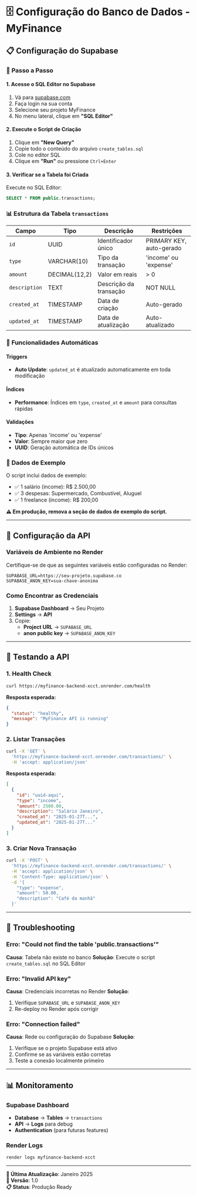 # 🗄️ Configuração do Banco de Dados - MyFinance

## 📋 **Configuração do Supabase**

### 🚀 **Passo a Passo**

#### **1. Acesse o SQL Editor no Supabase**
1. Vá para [supabase.com](https://supabase.com)
2. Faça login na sua conta
3. Selecione seu projeto MyFinance
4. No menu lateral, clique em **"SQL Editor"**

#### **2. Execute o Script de Criação**
1. Clique em **"New Query"**
2. Copie todo o conteúdo do arquivo `create_tables.sql`
3. Cole no editor SQL
4. Clique em **"Run"** ou pressione `Ctrl+Enter`

#### **3. Verificar se a Tabela foi Criada**
Execute no SQL Editor:
```sql
SELECT * FROM public.transactions;
```

### 📊 **Estrutura da Tabela `transactions`**

| Campo | Tipo | Descrição | Restrições |
|-------|------|-----------|------------|
| `id` | UUID | Identificador único | PRIMARY KEY, auto-gerado |
| `type` | VARCHAR(10) | Tipo da transação | 'income' ou 'expense' |
| `amount` | DECIMAL(12,2) | Valor em reais | > 0 |
| `description` | TEXT | Descrição da transação | NOT NULL |
| `created_at` | TIMESTAMP | Data de criação | Auto-gerado |
| `updated_at` | TIMESTAMP | Data de atualização | Auto-atualizado |

### 🔧 **Funcionalidades Automáticas**

#### **Triggers**
- **Auto Update**: `updated_at` é atualizado automaticamente em toda modificação

#### **Índices**
- **Performance**: Índices em `type`, `created_at` e `amount` para consultas rápidas

#### **Validações**
- **Tipo**: Apenas 'income' ou 'expense'
- **Valor**: Sempre maior que zero
- **UUID**: Geração automática de IDs únicos

### 🧪 **Dados de Exemplo**

O script inclui dados de exemplo:
- ✅ 1 salário (income): R$ 2.500,00
- ✅ 3 despesas: Supermercado, Combustível, Aluguel
- ✅ 1 freelance (income): R$ 200,00

**⚠️ Em produção, remova a seção de dados de exemplo do script.**

---

## 🔗 **Configuração da API**

### **Variáveis de Ambiente no Render**

Certifique-se de que as seguintes variáveis estão configuradas no Render:

```env
SUPABASE_URL=https://seu-projeto.supabase.co
SUPABASE_ANON_KEY=sua-chave-anonima
```

### **Como Encontrar as Credenciais**

1. **Supabase Dashboard** → Seu Projeto
2. **Settings** → **API**
3. Copie:
   - **Project URL** → `SUPABASE_URL`
   - **anon public key** → `SUPABASE_ANON_KEY`

---

## 🧪 **Testando a API**

### **1. Health Check**
```bash
curl https://myfinance-backend-xcct.onrender.com/health
```

**Resposta esperada:**
```json
{
  "status": "healthy",
  "message": "MyFinance API is running"
}
```

### **2. Listar Transações**
```bash
curl -X 'GET' \
  'https://myfinance-backend-xcct.onrender.com/transactions/' \
  -H 'accept: application/json'
```

**Resposta esperada:**
```json
[
  {
    "id": "uuid-aqui",
    "type": "income",
    "amount": 2500.00,
    "description": "Salário Janeiro",
    "created_at": "2025-01-27T...",
    "updated_at": "2025-01-27T..."
  }
]
```

### **3. Criar Nova Transação**
```bash
curl -X 'POST' \
  'https://myfinance-backend-xcct.onrender.com/transactions/' \
  -H 'accept: application/json' \
  -H 'Content-Type: application/json' \
  -d '{
    "type": "expense",
    "amount": 50.00,
    "description": "Café da manhã"
  }'
```

---

## 🚨 **Troubleshooting**

### **Erro: "Could not find the table 'public.transactions'"**

**Causa**: Tabela não existe no banco
**Solução**: Execute o script `create_tables.sql` no SQL Editor

### **Erro: "Invalid API key"**

**Causa**: Credenciais incorretas no Render
**Solução**: 
1. Verifique `SUPABASE_URL` e `SUPABASE_ANON_KEY`
2. Re-deploy no Render após corrigir

### **Erro: "Connection failed"**

**Causa**: Rede ou configuração do Supabase
**Solução**:
1. Verifique se o projeto Supabase está ativo
2. Confirme se as variáveis estão corretas
3. Teste a conexão localmente primeiro

---

## 📊 **Monitoramento**

### **Supabase Dashboard**
- **Database** → **Tables** → `transactions`
- **API** → **Logs** para debug
- **Authentication** (para futuras features)

### **Render Logs**
```bash
render logs myfinance-backend-xcct
```

---

**📅 Última Atualização**: Janeiro 2025  
**🔄 Versão**: 1.0  
**📋 Status**: Produção Ready